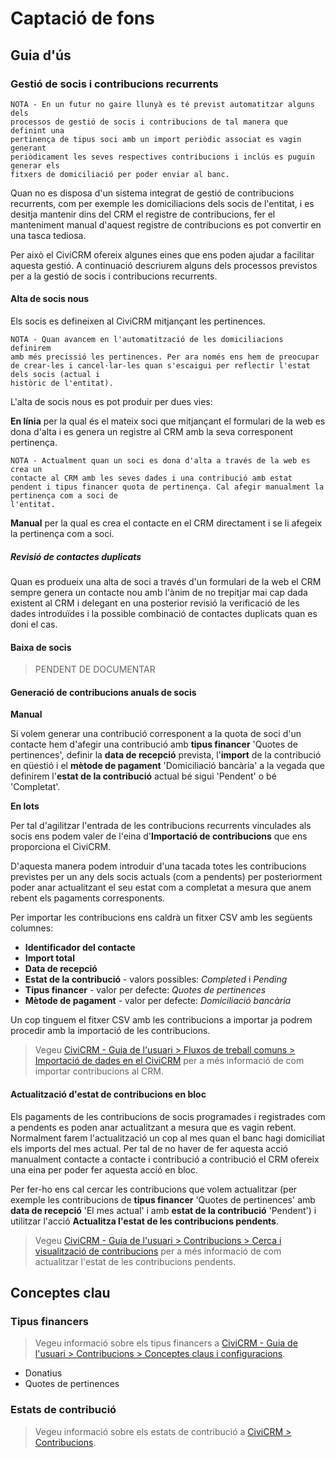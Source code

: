 # Captació de fons

## Guia d'ús

### Gestió de socis i contribucions recurrents

    NOTA - En un futur no gaire llunyà es té previst automatitzar alguns dels
    processos de gestió de socis i contribucions de tal manera que definint una
    pertinença de tipus soci amb un import periòdic associat es vagin generant
    periòdicament les seves respectives contribucions i inclús es puguin generar els
    fitxers de domiciliació per poder enviar al banc.

Quan no es disposa d'un sistema integrat de gestió de contribucions recurrents,
com per exemple les domiciliacions dels socis de l'entitat, i es desitja mantenir
dins del CRM el registre de contribucions, fer el manteniment manual d'aquest
registre de contribucions es pot convertir en una tasca tediosa.

Per això el CiviCRM ofereix algunes eines que ens poden ajudar a facilitar aquesta
gestió. A continuació descriurem alguns dels processos previstos per a la gestió
de socis i contribucions recurrents.

#### Alta de socis nous

Els socis es defineixen al CiviCRM mitjançant les pertinences.

    NOTA - Quan avancem en l'automatització de les domiciliacions definirem
    amb més precissió les pertinences. Per ara només ens hem de preocupar de crear-les i cancel·lar-les quan s'escaigui per reflectir l'estat dels socis (actual i
    històric de l'entitat).

L'alta de socis nous es pot produir per dues vies:

**En línia** per la qual és el mateix soci que mitjançant el formulari de la web
es dona d'alta i es genera un registre al CRM amb la seva corresponent pertinença.

    NOTA - Actualment quan un soci es dona d'alta a través de la web es crea un
    contacte al CRM amb les seves dades i una contribució amb estat pendent i tipus financer quota de pertinença. Cal afegir manualment la pertinença com a soci de
    l'entitat.

**Manual** per la qual es crea el contacte en el CRM directament i se li afegeix
la pertinença com a soci.

##### Revisió de contactes duplicats

Quan es produeix una alta de soci a través d'un formulari de la web el CRM sempre
genera un contacte nou amb l'ànim de no trepitjar mai cap dada existent al CRM
i delegant en una posterior revisió la verificació de les dades introduïdes i
la possible combinació de contactes duplicats quan es doni el cas.

#### Baixa de socis

> PENDENT DE DOCUMENTAR

#### Generació de contribucions anuals de socis

**Manual**

Si volem generar una contribució corresponent a la quota de soci d'un contacte
hem d'afegir una contribució amb **tipus financer** 'Quotes de pertinences', definir
la **data de recepció** prevista, l'**import** de la contribució en qüestió i el
**mètode de pagament** 'Domiciliació bancària' a la vegada que definirem l'**estat
de la contribució** actual bé sigui 'Pendent' o bé 'Completat'.

**En lots**

Per tal d'agilitzar l'entrada de les contribucions recurrents vinculades als socis
ens podem valer de l'eina d'**Importació de contribucions** que ens proporciona
el CiviCRM.

D'aquesta manera podem introduir d'una tacada totes les contribucions previstes
per un any dels socis actuals (com a pendents) per posteriorment poder anar
actualitzant el seu estat com a completat a mesura que anem rebent els pagaments
corresponents.

Per importar les contribucions ens caldrà un fitxer CSV amb les següents columnes:

- **Identificador del contacte**
- **Import total**
- **Data de recepció**
- **Estat de la contribució** - valors possibles: *Completed* i *Pending*
- **Tipus financer** - valor per defecte: *Quotes de pertinences*
- **Mètode de pagament** - valor per defecte: *Domiciliació bancària*

Un cop tinguem el fitxer CSV amb les contribucions a importar ja podrem procedir
amb la importació de les contribucions.

> Vegeu [CiviCRM - Guia de l'usuari > Fluxos de treball comuns > Importació de dades
en el CiviCRM](https://docs.civicrm.org/user/ca/latest/common-workflows/importing-data-into-civicrm/) per a més informació de com importar contribucions al CRM.


#### Actualització d'estat de contribucions en bloc

Els pagaments de les contribucions de socis programades i registrades com a pendents
es poden anar actualitzant a mesura que es vagin rebent. Normalment farem
l'actualització un cop al mes quan el banc hagi domiciliat els imports del mes
actual. Per tal de no haver de fer aquesta acció manualment contacte a contacte i
contribució a contribució el CRM ofereix una eina per poder fer aquesta acció en
bloc.

Per fer-ho ens cal cercar les contribucions que volem actualitzar (per exemple les
contribucions de **tipus financer** 'Quotes de pertinences' amb **data de recepció** 'El mes actual' i amb **estat de la contribució** 'Pendent') i utilitzar
l'acció **Actualitza l'estat de les contribucions pendents**.

> Vegeu [CiviCRM - Guia de l'usuari > Contribucions > Cerca i visualització de contribucions](https://docs.civicrm.org/user/ca/latest/contributions/finding-and-viewing-contributions/) per a més informació de com actualitzar l'estat de les contribucions pendents.

## Conceptes clau

### Tipus financers

> Vegeu informació sobre els tipus financers a [CiviCRM - Guia de l'usuari > Contribucions > Conceptes claus i configuracions](https://docs.civicrm.org/user/ca/latest/contributions/key-concepts-and-configurations/#tipus-financers).

- Donatius
- Quotes de pertinences

### Estats de contribució

> Vegeu informació sobre els estats de contribució a [CiviCRM > Contribucions](/civicrm/contribucions/#estats-de-pagament).
